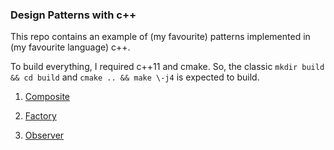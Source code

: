 ### Design Patterns with c++ ###

This repo contains an example of (my favourite) patterns implemented in (my favourite language) c++.


To build everything, I required c++11 and cmake. So, the classic `mkdir build && cd build` and `cmake .. && make \-j4` is expected to build.

1. [Composite](/composite)

2. [Factory](/factory)

3. [Observer](/observer)
